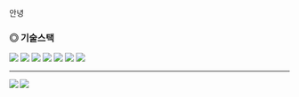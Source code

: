 안녕

<h3>◎ 기술스택</h3>
<div align="left">
  <img src="https://img.shields.io/badge/C%23-%23239120.svg?style=for-the-badge&logo=c-sharp&logoColor=white"/>
  <img src="https://img.shields.io/badge/.NET-5C2D91?style=for-the-badge&logo=.net&logoColor=white"/>
  <img src="https://img.shields.io/badge/Winform-White?style=for-the-badge"/>
  <img src="https://img.shields.io/badge/java-%23ED8B00.svg?style=for-the-badge&logo=java&logoColor=white"/>
  <img src="https://img.shields.io/badge/spring-%236DB33F.svg?style=for-the-badge&logo=spring&logoColor=white"/>
  <img src="https://img.shields.io/badge/MSSQL-White?style=for-the-badge&color=red"/>
  <img src="https://img.shields.io/badge/SVN-White?style=for-the-badge&color=blue"/>
</div>

<hr width = "100%" color = "white" size = "1">

<div align="center">
  <img align="left" src="https://github-readme-stats.vercel.app/api?username=zwwz11&show_icons=true&theme=radical"/>
  <img align="left" src="https://github-readme-stats.vercel.app/api/top-langs/?username=zwwz11&layout=compact"/>
</div>

